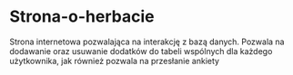 # Strona-o-herbacie

Strona internetowa pozwalająca na interakcję z bazą danych. Pozwala na dodawanie oraz usuwanie dodatków do tabeli wspólnych dla każdego użytkownika, jak również pozwala na przesłanie ankiety
